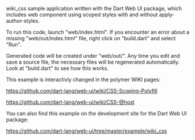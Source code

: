 wiki_css sample application written with the Dart Web UI package, which includes
web component using scoped styles with and without apply-author-styles.

To run this code, launch "web/index.html". If you encounter an error about a
missing "web/out/index.html" file, right click on "build.dart" and select "Run".

Generated code will be created under "web/out/". Any time you edit and save a
source file, the necessary files will be regenerated automatically. Look at
"build.dart" to see how this works.

This example is interactivly changed in the polymer WIKI pages:

  https://github.com/dart-lang/web-ui/wiki/CSS-Scoping-Polyfill

  https://github.com/dart-lang/web-ui/wiki/CSS-@host

You can also find this example on the development site for the Dart Web UI
package:

  https://github.com/dart-lang/web-ui/tree/master/example/wiki_css

